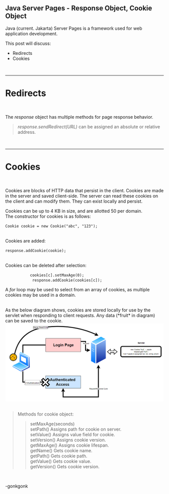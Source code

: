 ## Java Server Pages - Response Object, Cookie Object

Java (current. Jakarta) Server Pages is a framework used for web application development.

This post will discuss:
* Redirects
* Cookies

<br>

---
# Redirects
<br>

The *response* object has multiple methods for page response behavior.

>*response.sendRedirect(URL)* can be assigned an absolute or relative address.
<br>

---
# Cookies
<br>

Cookies are blocks of HTTP data that persist in the client. Cookies are made in the server and saved client-side. The server can read these cookies on the client and can modify them. They can exist locally and persist.

Cookies can be up to 4 KB in size, and are allotted 50 per domain.
<br>
The constructor for cookies is as follows:
<pre><code class="language-java">Cookie cookie = new Cookie("abc", "123");
</code></pre>
<br>
Cookies are added:
<pre><code class="language-java">response.addCookie(cookie);
</code></pre>
<br>
Cookies can be deleted after selection:
<pre><code class="language-java">    		cookies[c].setMaxAge(0);
    		response.addCookie(cookies[c]);
</code></pre>

A *for* loop may be used to select from an array of cookies, as multiple cookies may be used in a domain.

<br>
As the below diagram shows, cookies are stored locally for use by the servlet when responding to client requests. Any data (*fruit* in diagram) can be saved to the cookie.
<img src="https://raw.githubusercontent.com/gonkmetrics/gonkmetrics.github.io/main/_posts/_img/jsp2.png" style="display: block; margin-left: auto; margin-right: auto;"><br>

>Methods for cookie object:
>>setMaxAge(seconds)
<br>setPath()
Assigns path for cookie on server.
<br>setValue()
Assigns value field for cookie.
<br>setVersion()
Assigns cookie version.
<br>getMaxAge()
Assigns cookie lifespan.
<br>getName()
Gets cookie name.
<br>getPath()
Gets cookie path.
<br>getValue()
Gets cookie value.
<br>getVersion()
Gets cookie version.

<br>

-gonkgonk
